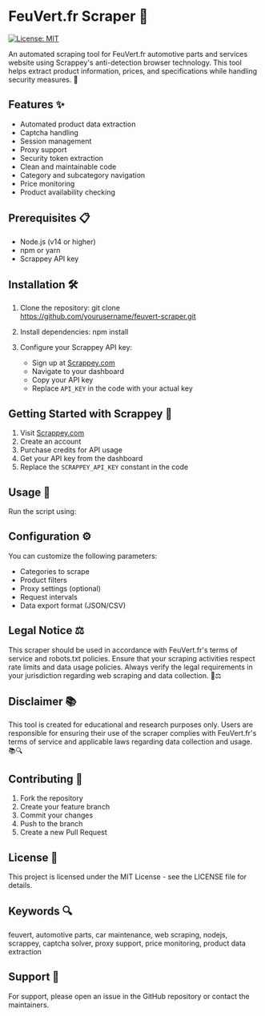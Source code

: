 # FeuVert.fr Scraper 🚗

[![License: MIT](https://img.shields.io/badge/License-MIT-yellow.svg)](https://opensource.org/licenses/MIT)

An automated scraping tool for FeuVert.fr automotive parts and services website using Scrappey's anti-detection browser technology. This tool helps extract product information, prices, and specifications while handling security measures. 🚀

## Features ✨

- Automated product data extraction
- Captcha handling
- Session management
- Proxy support
- Security token extraction
- Clean and maintainable code
- Category and subcategory navigation
- Price monitoring
- Product availability checking

## Prerequisites 📋

- Node.js (v14 or higher)
- npm or yarn
- Scrappey API key

## Installation 🛠️

1. Clone the repository:
git clone https://github.com/yourusername/feuvert-scraper.git

2. Install dependencies:
npm install

3. Configure your Scrappey API key:
   - Sign up at [Scrappey.com](https://scrappey.com/)
   - Navigate to your dashboard
   - Copy your API key
   - Replace `API_KEY` in the code with your actual key

## Getting Started with Scrappey 🌟

1. Visit [Scrappey.com](https://scrappey.com/)
2. Create an account
3. Purchase credits for API usage
4. Get your API key from the dashboard
5. Replace the `SCRAPPEY_API_KEY` constant in the code

## Usage 🚀

Run the script using:

## Configuration ⚙️

You can customize the following parameters:
- Categories to scrape
- Product filters
- Proxy settings (optional)
- Request intervals
- Data export format (JSON/CSV)

## Legal Notice ⚖️

This scraper should be used in accordance with FeuVert.fr's terms of service and robots.txt policies. Ensure that your scraping activities respect rate limits and data usage policies. Always verify the legal requirements in your jurisdiction regarding web scraping and data collection. 🚫⚖️

## Disclaimer 📚

This tool is created for educational and research purposes only. Users are responsible for ensuring their use of the scraper complies with FeuVert.fr's terms of service and applicable laws regarding data collection and usage. 📚🔍

## Contributing 🤝

1. Fork the repository
2. Create your feature branch
3. Commit your changes
4. Push to the branch
5. Create a new Pull Request

## License 📄

This project is licensed under the MIT License - see the LICENSE file for details.

## Keywords 🔍

feuvert, automotive parts, car maintenance, web scraping, nodejs, scrappey, captcha solver, proxy support, price monitoring, product data extraction

## Support 💬

For support, please open an issue in the GitHub repository or contact the maintainers.